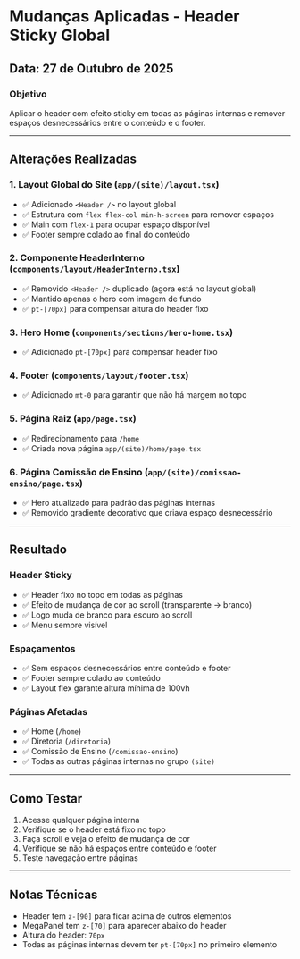 # Mudanças Aplicadas - Header Sticky Global

## Data: 27 de Outubro de 2025

### Objetivo
Aplicar o header com efeito sticky em todas as páginas internas e remover espaços desnecessários entre o conteúdo e o footer.

---

## Alterações Realizadas

### 1. Layout Global do Site (`app/(site)/layout.tsx`)
- ✅ Adicionado `<Header />` no layout global
- ✅ Estrutura com `flex flex-col min-h-screen` para remover espaços
- ✅ Main com `flex-1` para ocupar espaço disponível
- ✅ Footer sempre colado ao final do conteúdo

### 2. Componente HeaderInterno (`components/layout/HeaderInterno.tsx`)
- ✅ Removido `<Header />` duplicado (agora está no layout global)
- ✅ Mantido apenas o hero com imagem de fundo
- ✅ `pt-[70px]` para compensar altura do header fixo

### 3. Hero Home (`components/sections/hero-home.tsx`)
- ✅ Adicionado `pt-[70px]` para compensar header fixo

### 4. Footer (`components/layout/footer.tsx`)
- ✅ Adicionado `mt-0` para garantir que não há margem no topo

### 5. Página Raiz (`app/page.tsx`)
- ✅ Redirecionamento para `/home`
- ✅ Criada nova página `app/(site)/home/page.tsx`

### 6. Página Comissão de Ensino (`app/(site)/comissao-ensino/page.tsx`)
- ✅ Hero atualizado para padrão das páginas internas
- ✅ Removido gradiente decorativo que criava espaço desnecessário

---

## Resultado

### Header Sticky
- ✅ Header fixo no topo em todas as páginas
- ✅ Efeito de mudança de cor ao scroll (transparente → branco)
- ✅ Logo muda de branco para escuro ao scroll
- ✅ Menu sempre visível

### Espaçamentos
- ✅ Sem espaços desnecessários entre conteúdo e footer
- ✅ Footer sempre colado ao conteúdo
- ✅ Layout flex garante altura mínima de 100vh

### Páginas Afetadas
- ✅ Home (`/home`)
- ✅ Diretoria (`/diretoria`)
- ✅ Comissão de Ensino (`/comissao-ensino`)
- ✅ Todas as outras páginas internas no grupo `(site)`

---

## Como Testar

1. Acesse qualquer página interna
2. Verifique se o header está fixo no topo
3. Faça scroll e veja o efeito de mudança de cor
4. Verifique se não há espaços entre conteúdo e footer
5. Teste navegação entre páginas

---

## Notas Técnicas

- Header tem `z-[90]` para ficar acima de outros elementos
- MegaPanel tem `z-[70]` para aparecer abaixo do header
- Altura do header: `70px`
- Todas as páginas internas devem ter `pt-[70px]` no primeiro elemento
